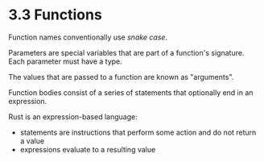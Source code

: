 # 3.3 Functions

Function names conventionally use _snake case_.

Parameters are special variables that are part of a function's signature. Each parameter must have a type.

The values that are passed to a function are known as "arguments".

Function bodies consist of a series of statements that optionally end in an expression.

Rust is an expression-based language:

- statements are instructions that perform some action and do not return a value
- expressions evaluate to a resulting value
